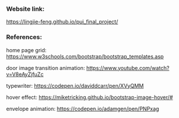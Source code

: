 ### Website link: 

https://lingjie-feng.github.io/pui_final_project/


### References: 

home page grid: https://www.w3schools.com/bootstrap/bootstrap_templates.asp

door image transition animation: https://www.youtube.com/watch?v=V8eAyZjfuZc

typewriter: https://codepen.io/daviddcarr/pen/XVyQMM

hover effect: https://miketricking.github.io/bootstrap-image-hover/#

envelope animation: https://codepen.io/adamgen/pen/PNPxag

